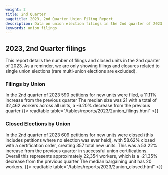 ```yaml
---
weight: 2
title: 2nd Quarter
pagetitle: 2023, 2nd Quarter Union Filing Report
description: Data on union election filings in the 2nd quarter of 2023
keywords: union filings
---
```


## 2023, 2nd Quarter filings

This report details the number of filings and closed units in the 2nd quarter of 2023. As a reminder, we are only showing filings and closures related to single union elections (rare multi-union elections are excluded).

### Filings by Union
In the 2nd quarter of 2023 590 petitions for new units were filed, a 11.11% increase from the previous quarter The median size was 21 with a total of 32,462 workers across all units, a -6.20% decrease from the previous quarter
{{< readtable table="/tables/reports/2023/2union_filings.html" >}}

### Closed Elections by Union
In the 2nd quarter of 2023 609 petitions for new units were closed (this includes petitions where no election was ever held), with 58.62% closed with a certification order, creating 357 total new units. This was a 53.22% increase from the previous quarter in successful union certifications. Overall this represents approximately 22,354 workers, which is a -21.35% decrease from the previous quarter The median bargaining unit has 20 workers.
{{< readtable table="/tables/reports/2023/2union_closed.html" >}}
